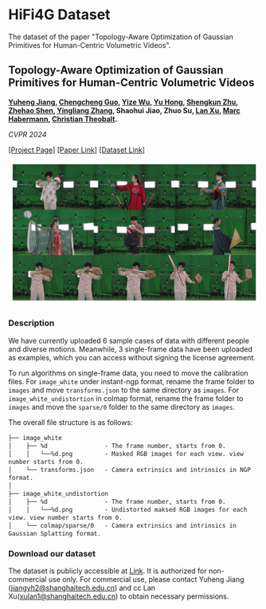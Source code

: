 # HiFi4G Dataset
The dataset of the paper "Topology-Aware Optimization of Gaussian Primitives for Human-Centric Volumetric Videos".

## Topology-Aware Optimization of Gaussian Primitives for Human-Centric Volumetric Videos

**[Yuheng Jiang](https://nowheretrix.github.io/), [Chengcheng Guo](https://github.com/gcccccccccccc12345), [Yize Wu](https://github.com/wuyize25), [Yu Hong](https://github.com/xyi1023), [Shengkun Zhu](https://github.com/zsk0219), [Zhehao Shen](https://github.com/moqiyinlun), [Yingliang Zhang](https://cn.linkedin.com/in/yingliangzhang), Shaohui Jiao, Zhuo Su, [Lan Xu](http://xu-lan.com/), [Marc Habermann](https://people.mpi-inf.mpg.de/~mhaberma/), [Christian Theobalt](https://people.mpi-inf.mpg.de/~theobalt/).** 

*CVPR 2024*

[[Project Page]](https://nowheretrix.github.io/HiFi4G/) [[Paper Link]](https://arxiv.org/abs/2312.03461) [[Dataset Link]](https://cvrmkura-my.sharepoint.com/:f:/g/personal/sdjnes_cvrmkura_onmicrosoft_com/Eo47XO8GfxpPryq4LeZB-p8B28-jtGhuKq1FL5KUrAEyKw?e=x6ruk6)

![dataset_description](./imgs/dataset.jpg)

### Description

We have currently uploaded 6 sample cases of data with different people and diverse motions. Meanwhile, 3 single-frame data have been uploaded as examples, which you can access without signing the license agreement.

To run algorithms on single-frame data, you need to move the calibration files. For `image_white` under instant-ngp format, rename the frame folder to `images` and move `transforms.json` to the same directory as `images`. For `image_white_undistortion` in colmap format, rename the frame folder to `images` and move the `sparse/0` folder to the same directory as `images`.

The overall file structure is as follows:
```
├── image_white
│    ├── %d                - The frame number, starts from 0.
│    │   └──%d.png         - Masked RGB images for each view. view number starts from 0.
│    └── transforms.json   - Camera extrinsics and intrinsics in NGP format.
│
├── image_white_undistortion
│    ├── %d                - The frame number, starts from 0.
│    │   └──%d.png         - Undistorted maksed RGB images for each view. view number starts from 0.
│    └── colmap/sparse/0   - Camera extrinsics and intrinsics in Gaussian Splatting format.
```
### Download our dataset
The dataset is publicly accessible at [Link](https://cvrmkura-my.sharepoint.com/:f:/g/personal/sdjnes_cvrmkura_onmicrosoft_com/Eo47XO8GfxpPryq4LeZB-p8B28-jtGhuKq1FL5KUrAEyKw?e=x6ruk6). It is authorized for non-commercial use only. For commercial use, please contact Yuheng Jiang (jiangyh2@shanghaitech.edu.cn) and cc Lan Xu(xulan1@shanghaitech.edu.cn) to obtain necessary permissions.
<!-- ### Citation

If you use this dataset for your research, please cite our paper:

```
@InProceedings{Jiang_2024_CVPR,
 author = {Jiang, Yuheng and Shen, Zhehao and Wang, Penghao and Su, Zhuo and Hong, Yu and Zhang, Yingliang and Yu, Jingyi and Xu, Lan}, 
 title = {HiFi4G: High-Fidelity Human Performance Rendering via Compact Gaussian Splatting}, 
 booktitle = {Proceedings of the IEEE/CVF Conference on Computer Vision and Pattern Recognition (CVPR)}, 
 month = {June}, 
 year = {2024}, 
 pages = {19734-19745} 
 }
``` -->



